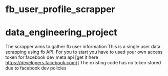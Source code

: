 # fb_user_profile_scrapper
# data_engineering_project
The scrapper aims to gather fb user information 
This is a single user data scrapping using fb API.
For you to start you have to used your own access token for facebook dev meta api [get it here https://developers.facebook.com/] 
The existing code has no token stored due to facebook dev policies
